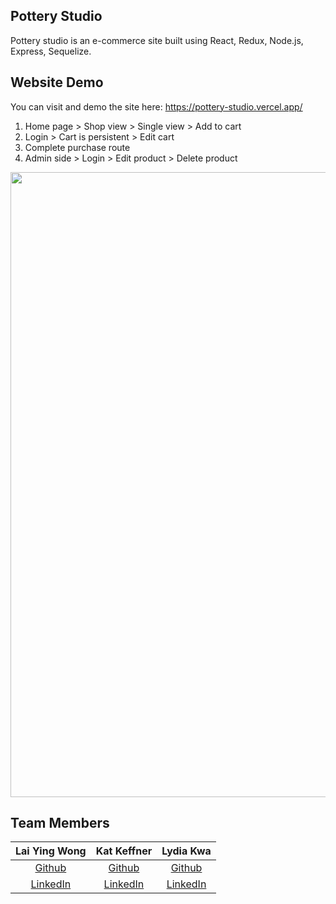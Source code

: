 ## Pottery Studio

Pottery studio is an e-commerce site built using React, Redux, Node.js, Express, Sequelize.

## Website Demo

You can visit and demo the site here: https://pottery-studio.vercel.app/

1. Home page > Shop view > Single view > Add to cart
2. Login > Cart is persistent > Edit cart
3. Complete purchase route
4. Admin side > Login > Edit product > Delete product

<div style="display: flex;">
<img src="https://github.com/tinazarb/pottery-studio/blob/5b4c9bbe2e3fd3606a25eee510c134839066cbd4/public/assets/pottery-studio.gif" width="1000">
</div>

## Team Members

|                          Lai Ying Wong                           |                    Kat Keffner                    |                     Lydia Kwa                      |
| :--------------------------------------------------------------: | :-----------------------------------------------: | :------------------------------------------------: |
|             [Github](https://github.com/laiyingwong)             |       [Github](https://github.com/katkeff)        |       [Github](https://github.com/lydiakwa)        |
| [LinkedIn](https://www.linkedin.com/in/lai-ying-wong-72b9ba216/) | [LinkedIn](https://www.linkedin.com/in/kkeffner/) | [LinkedIn](https://www.linkedin.com/in/lydia-kwa/) |
